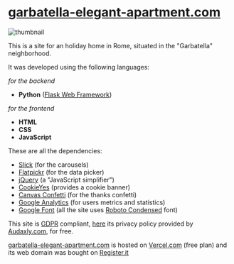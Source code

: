 # [garbatella-elegant-apartment.com](https://www.garbatella-elegant-apartment.com/)

![thumbnail](https://github.com/user-attachments/assets/cbd2ecaa-bd25-4360-bf92-eb0e0e946eee)

This is a site for an holiday home in Rome, situated in the "Garbatella" neighborhood.

It was developed using the following languages:

*for the backend*

- **Python** ([Flask Web Framework](https://flask.palletsprojects.com/en/3.0.x/))

*for the frontend*

- **HTML**
- **CSS**
- **JavaScript**

These are all the dependencies:

- [Slick](https://kenwheeler.github.io/slick/) (for the carousels)
- [Flatpickr](https://flatpickr.js.org/) (for the data picker)
- [jQuery](https://jquery.com/) (a "JavaScript simplifier")
- [CookieYes](https://www.cookieyes.com/) (provides a cookie banner)
- [Canvas Confetti](https://github.com/catdad/canvas-confetti) (for the thanks confetti)
- [Google Analytics](https://marketingplatform.google.com/intl/it/about/analytics/) (for users metrics and statistics)
- [Google Font](https://fonts.google.com/) (all the site uses [Roboto Condensed](https://fonts.google.com/specimen/Roboto+Condensed?query=roboto+conde) font)

This site is [GDPR](https://en.wikipedia.org/wiki/General_Data_Protection_Regulation) compliant, [here](https://audaxly.com/privacy-policy?code=ln3hbi9fqw5k6r) its privacy policy provided by [Audaxly.com](https://audaxly.com/), for free.

[garbatella-elegant-apartment.com](https://www.garbatella-elegant-apartment.com/) is hosted on [Vercel.com](https://vercel.com/) (free plan) and its web domain was bought on [Register.it](https://www.register.it/)
